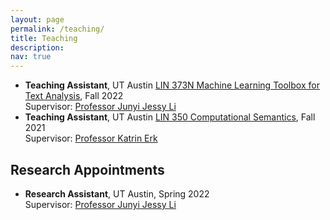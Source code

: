 ```yaml
---
layout: page
permalink: /teaching/
title: Teaching
description: 
nav: true
---
```


<ul>
   <li><b>Teaching Assistant</b>, UT Austin <a href="https://jessyli.com/courses/lin373n">LIN 373N Machine Learning Toolbox for Text Analysis</a>, Fall 2022</li>
   Supervisor: <a href="https://jessyli.com/">Professor Junyi Jessy Li</a>
   <li><b>Teaching Assistant</b>, UT Austin <a href="https://www.katrinerk.com/courses/lin350-computational-semantics">LIN 350 Computational Semantics</a>, Fall 2021</li>
   Supervisor: <a href="https://www.katrinerk.com/">Professor Katrin Erk</a>
</ul>

<h2>Research Appointments</h2>

<ul>
   <li><b>Research Assistant</b>, UT Austin, Spring 2022</li>
   Supervisor: <a href="https://jessyli.com/">Professor Junyi Jessy Li</a>
</ul>